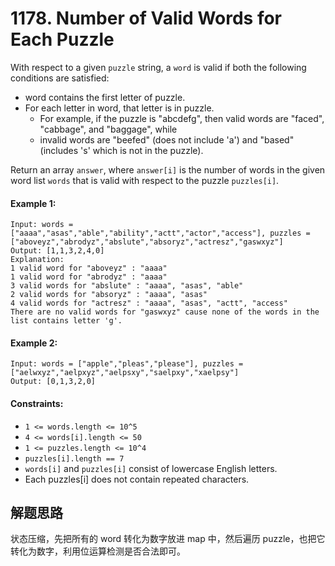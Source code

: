 # 1178. Number of Valid Words for Each Puzzle

With respect to a given `puzzle` string, a `word` is valid if both the following conditions are satisfied:

+ word contains the first letter of puzzle.
+ For each letter in word, that letter is in puzzle.
  + For example, if the puzzle is "abcdefg", then valid words are "faced", "cabbage", and "baggage", while
  + invalid words are "beefed" (does not include 'a') and "based" (includes 's' which is not in the puzzle).


Return an array `answer`, where `answer[i]` is the number of words in the given word list `words` that is valid with respect to the puzzle `puzzles[i]`.
 

#### Example 1:

```
Input: words = ["aaaa","asas","able","ability","actt","actor","access"], puzzles = ["aboveyz","abrodyz","abslute","absoryz","actresz","gaswxyz"]
Output: [1,1,3,2,4,0]
Explanation: 
1 valid word for "aboveyz" : "aaaa" 
1 valid word for "abrodyz" : "aaaa"
3 valid words for "abslute" : "aaaa", "asas", "able"
2 valid words for "absoryz" : "aaaa", "asas"
4 valid words for "actresz" : "aaaa", "asas", "actt", "access"
There are no valid words for "gaswxyz" cause none of the words in the list contains letter 'g'.
```

#### Example 2:

```
Input: words = ["apple","pleas","please"], puzzles = ["aelwxyz","aelpxyz","aelpsxy","saelpxy","xaelpsy"]
Output: [0,1,3,2,0]
``` 

#### Constraints:

+ `1 <= words.length <= 10^5`
+ `4 <= words[i].length <= 50`
+ `1 <= puzzles.length <= 10^4`
+ `puzzles[i].length == 7`
+ `words[i]` and `puzzles[i]` consist of lowercase English letters.
+ Each puzzles[i] does not contain repeated characters.

## 解题思路

状态压缩，先把所有的 word 转化为数字放进 map 中，然后遍历 puzzle，也把它转化为数字，利用位运算检测是否合法即可。
